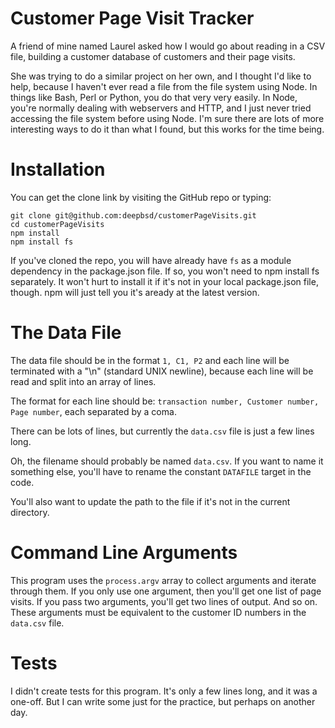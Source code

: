 # Customer Page Visit Tracker

A friend of mine named Laurel asked how I would go about reading in
a CSV file, building a customer database of customers and their
page visits.

She was trying to do a similar project on her own, and I thought I'd like 
to help, because I haven't ever read a file from the file system using
Node.  In things like Bash, Perl or Python, you do that very very easily.
In Node, you're normally dealing with webservers and HTTP, and I just never
tried accessing the file system before using Node.  I'm sure there are
lots of more interesting ways to do it than what I found, but this works
for the time being.

# Installation

You can get the clone link by visiting the GitHub repo or typing:

```
git clone git@github.com:deepbsd/customerPageVisits.git
cd customerPageVisits
npm install
npm install fs
```
If you've cloned the repo, you will have already have `fs` as a module dependency in the package.json file.
If so, you won't need to npm install fs separately.  It won't hurt to install it if it's not in your local
package.json file, though.  npm will just tell you it's aready at the latest version.

# The Data File

The data file should be in the format `1, C1, P2` and each line will be terminated with a "\n" (standard 
UNIX newline), because each line will be read and split into an array of lines.  

The format for each line should be: `transaction number, Customer number, Page number`, each separated by a coma.

There can be lots of lines, but currently the `data.csv` file is just a few lines long.

Oh, the filename should probably be named `data.csv`.  If you want to name it something else, you'll
have to rename the constant `DATAFILE` target in the code.  

You'll also want to update the path to the file if it's not in the current directory.

# Command Line Arguments

This program uses the `process.argv` array to collect arguments and iterate through them.  If you only use one 
argument, then you'll get one list of page visits.  If you pass two arguments, you'll get two lines of output.
And so on.  These arguments must be equivalent to the customer ID numbers in the `data.csv` file.

# Tests

I didn't create tests for this program.  It's only a few lines long, and it was a one-off.  But I can write some 
just for the practice, but perhaps on another day.



